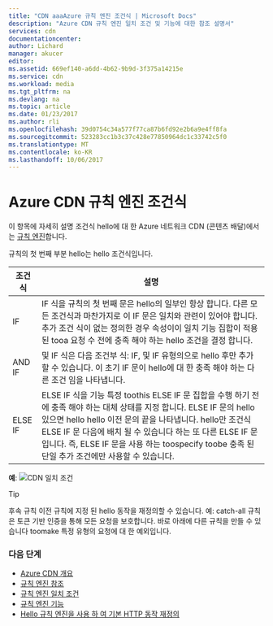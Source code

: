 ```yaml
---
title: "CDN aaaAzure 규칙 엔진 조건식 | Microsoft Docs"
description: "Azure CDN 규칙 엔진 일치 조건 및 기능에 대한 참조 설명서"
services: cdn
documentationcenter: 
author: Lichard
manager: akucer
editor: 
ms.assetid: 669ef140-a6dd-4b62-9b9d-3f375a14215e
ms.service: cdn
ms.workload: media
ms.tgt_pltfrm: na
ms.devlang: na
ms.topic: article
ms.date: 01/23/2017
ms.author: rli
ms.openlocfilehash: 39d0754c34a577f77ca87b6fd92e2b6a9e4ff8fa
ms.sourcegitcommit: 523283cc1b3c37c428e77850964dc1c33742c5f0
ms.translationtype: MT
ms.contentlocale: ko-KR
ms.lasthandoff: 10/06/2017
---
```

# <a name="azure-cdn-rules-engine-conditional-expressions"></a>Azure CDN 규칙 엔진 조건식
이 항목에 자세히 설명 조건식 hello에 대 한 Azure 네트워크 CDN (콘텐츠 배달)에서는 [규칙 엔진](cdn-rules-engine.md)합니다.

규칙의 첫 번째 부분 hello는 hello 조건식입니다.

조건식 | 설명
-----------------------|-------------
IF | IF 식을 규칙의 첫 번째 문은 hello의 일부인 항상 합니다. 다른 모든 조건식과 마찬가지로 이 IF 문은 일치와 관련이 있어야 합니다. 추가 조건 식이 없는 정의한 경우 속성이이 일치 기능 집합이 적용 된 tooa 요청 수 전에 충족 해야 하는 hello 조건을 결정 합니다.
AND IF | 및 IF 식은 다음 조건부 식: IF, 및 IF 유형의으로 hello 후만 추가할 수 있습니다. 이 초기 IF 문이 hello에 대 한 충족 해야 하는 다른 조건 임을 나타냅니다.
ELSE IF| ELSE IF 식을 기능 특정 toothis ELSE IF 문 집합을 수행 하기 전에 충족 해야 하는 대체 상태를 지정 합니다. ELSE IF 문의 hello 있으면 hello hello 이전 문의 끝을 나타냅니다. hello만 조건식 ELSE IF 문 다음에 배치 될 수 있습니다 하는 또 다른 ELSE IF 문입니다. 즉, ELSE IF 문을 사용 하는 toospecify toobe 충족 된 단일 추가 조건에만 사용할 수 있습니다.

**예**: ![CDN 일치 조건](./media/cdn-rules-engine-reference/cdn-rules-engine-conditional-expression.png)

 > [!TIP]
   > 후속 규칙 이전 규칙에 지정 된 hello 동작을 재정의할 수 있습니다. 예: catch-all 규칙은 토큰 기반 인증을 통해 모든 요청을 보호합니다. 바로 아래에 다른 규칙을 만들 수 있습니다 toomake 특정 유형의 요청에 대 한 예외입니다.

### <a name="next-steps"></a>다음 단계
* [Azure CDN 개요](cdn-overview.md)
* [규칙 엔진 참조](cdn-rules-engine-reference.md)
* [규칙 엔진 일치 조건](cdn-rules-engine-reference-match-conditions.md)
* [규칙 엔진 기능](cdn-rules-engine-reference-features.md)
* [Hello 규칙 엔진을 사용 하 여 기본 HTTP 동작 재정의](cdn-rules-engine.md)
